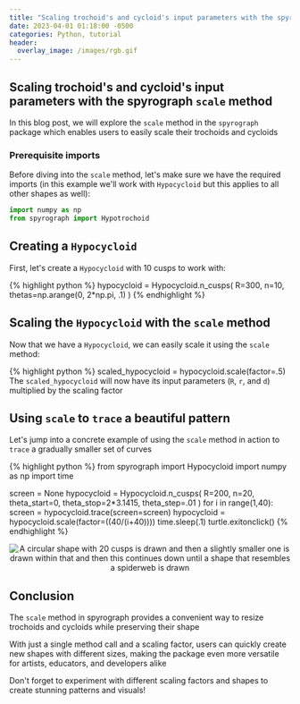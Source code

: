 ```yaml
---
title: "Scaling trochoid's and cycloid's input parameters with the spyrograph `scale` method"
date: 2023-04-01 01:18:00 -0500
categories: Python, tutorial
header:
  overlay_image: /images/rgb.gif
---
```


## Scaling trochoid's and cycloid's input parameters with the spyrograph `scale` method

In this blog post, we will explore the `scale` method in the `spyrograph` package which enables users to easily scale their trochoids and cycloids

### Prerequisite imports

Before diving into the `scale` method, let's make sure we have the required imports (in this example we'll work with `Hypocycloid` but this applies to all other shapes as well):

```python
import numpy as np
from spyrograph import Hypotrochoid
```

## Creating a `Hypocycloid`
First, let's create a `Hypocycloid` with 10 cusps to work with:

{% highlight python %}
hypocycloid = Hypocycloid.n_cusps(
    R=300,
    n=10,
    thetas=np.arange(0, 2*np.pi, .1)
)
{% endhighlight %}

## Scaling the `Hypocycloid` with the `scale` method
Now that we have a `Hypocycloid`, we can easily scale it using the `scale` method:

{% highlight python %}
scaled_hypocycloid = hypocycloid.scale(factor=.5)
The `scaled_hypocycloid` will now have its input parameters (`R`, `r`, and `d`) multiplied by the scaling factor

## Using `scale` to `trace` a beautiful pattern
Let's jump into a concrete example of using the `scale` method in action to `trace` a gradually smaller set of curves

{% highlight python %}
from spyrograph import Hypocycloid
import numpy as np
import time

screen = None
hypocycloid = Hypocycloid.n_cusps(
    R=200,
    n=20,
    theta_start=0,
    theta_stop=2*3.1415,
    theta_step=.01
)
for i in range(1,40):
    screen = hypocycloid.trace(screen=screen)
    hypocycloid = hypocycloid.scale(factor=((40/(i+40))))
    time.sleep(.1)
turtle.exitonclick()
{% endhighlight %}

<p align="center">
  <img src="{{ site.url }}{{ site.baseurl }}/images/scale_web.gif" alt="A circular shape with 20 cusps is drawn and then a slightly smaller one is drawn within that and then this continues down until a shape that resembles a spiderweb is drawn">
</p>

## Conclusion
The `scale` method in spyrograph provides a convenient way to resize trochoids and cycloids while preserving their shape

With just a single method call and a scaling factor, users can quickly create new shapes with different sizes, making the package even more versatile for artists, educators, and developers alike

Don't forget to experiment with different scaling factors and shapes to create stunning patterns and visuals!